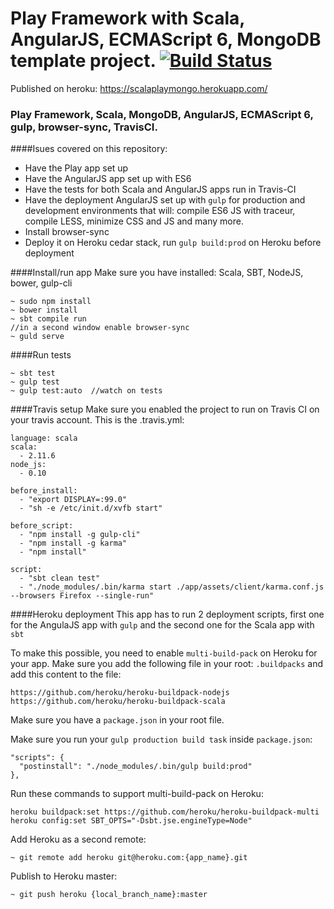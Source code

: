 # Play Framework with Scala, AngularJS, ECMAScript 6, MongoDB template project. [![Build Status](https://travis-ci.org/liviuignat/PlayAndScala.svg?branch=master)](https://travis-ci.org/liviuignat/PlayAndScala)

Published on heroku: https://scalaplaymongo.herokuapp.com/

### Play Framework, Scala, MongoDB, AngularJS, ECMAScript 6, gulp, browser-sync, TravisCI. 
####Isues covered on this repository:

* Have the Play app set up
* Have the AngularJS app set up with ES6
* Have the tests for both Scala and AngularJS apps run in Travis-CI
* Have the deployment AngularJS set up with ```gulp``` for production and development environments that will: compile ES6 JS with traceur, compile LESS, minimize CSS and JS and many more.
* Install browser-sync
* Deploy it on Heroku cedar stack, run ```gulp build:prod``` on Heroku before deployment

####Install/run app
Make sure you have installed: Scala, SBT, NodeJS, bower, gulp-cli 

```
~ sudo npm install
~ bower install
~ sbt compile run
//in a second window enable browser-sync
~ guld serve
```

####Run tests
```
~ sbt test
~ gulp test
~ gulp test:auto  //watch on tests
```

####Travis setup
Make sure you enabled the project to run on Travis CI on your travis account. This is the .travis.yml:
```
language: scala
scala:
  - 2.11.6
node_js:
  - 0.10

before_install:
  - "export DISPLAY=:99.0"
  - "sh -e /etc/init.d/xvfb start"

before_script:
  - "npm install -g gulp-cli"
  - "npm install -g karma"
  - "npm install"

script:
  - "sbt clean test"
  - "./node_modules/.bin/karma start ./app/assets/client/karma.conf.js --browsers Firefox --single-run"
```

####Heroku deployment
This app has to run 2 deployment scripts, first one for the AngulaJS app with ```gulp``` and the second one for the Scala app with ```sbt```

To make this possible, you need to enable ```multi-build-pack``` on Heroku for your app. Make sure you add the following file in your root: ```.buildpacks``` and add this content to the file:
```
https://github.com/heroku/heroku-buildpack-nodejs
https://github.com/heroku/heroku-buildpack-scala
```
Make sure you have a ```package.json``` in your root file.

Make sure you run your ```gulp production build task``` inside ```package.json```:
```
"scripts": {
  "postinstall": "./node_modules/.bin/gulp build:prod"
},
```

Run these commands to support multi-build-pack on Heroku:
```
heroku buildpack:set https://github.com/heroku/heroku-buildpack-multi
heroku config:set SBT_OPTS="-Dsbt.jse.engineType=Node"
```

Add Heroku as a second remote:
```
~ git remote add heroku git@heroku.com:{app_name}.git
```

Publish to Heroku master:
```
~ git push heroku {local_branch_name}:master
```
